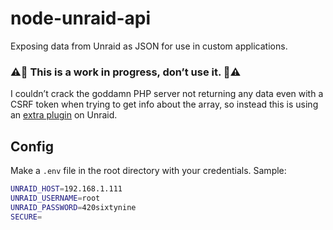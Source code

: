 # node-unraid-api

Exposing data from Unraid as JSON for use in custom applications.

### ⚠️🙈️ This is a work in progress, don’t use it. 🙈️⚠️

I couldn’t crack the goddamn PHP server not returning any data even with a CSRF token when trying to get info about the array, so instead this is using an [extra plugin](https://forums.unraid.net/topic/86646-plugin-unraid-json-api/) on Unraid.

## Config

Make a `.env` file in the root directory with your credentials. Sample:

```bash
UNRAID_HOST=192.168.1.111
UNRAID_USERNAME=root
UNRAID_PASSWORD=420sixtynine
SECURE=
```
